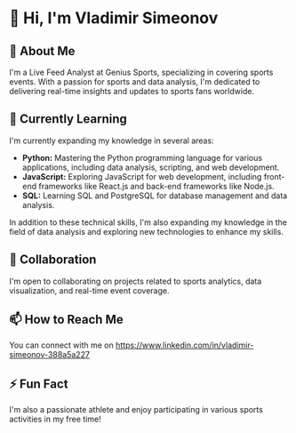 # 👋 Hi, I'm Vladimir Simeonov 

## 👀 About Me 
I'm a Live Feed Analyst at Genius Sports, specializing in covering sports events. With a passion for sports and data analysis, I'm dedicated to delivering real-time insights and updates to sports fans worldwide.

## 🌱 Currently Learning
I'm currently expanding my knowledge in several areas:

- **Python:** Mastering the Python programming language for various applications, including data analysis, scripting, and web development.
- **JavaScript:** Exploring JavaScript for web development, including front-end frameworks like React.js and back-end frameworks like Node.js.
- **SQL:** Learning SQL and PostgreSQL for database management and data analysis.
  
In addition to these technical skills, I'm also expanding my knowledge in the field of data analysis and exploring new technologies to enhance my skills.

## 💞️ Collaboration
I'm open to collaborating on projects related to sports analytics, data visualization, and real-time event coverage.

## 📫 How to Reach Me
You can connect with me on https://www.linkedin.com/in/vladimir-simeonov-388a5a227

## ⚡ Fun Fact 
I'm also a passionate athlete and enjoy participating in various sports activities in my free time!

